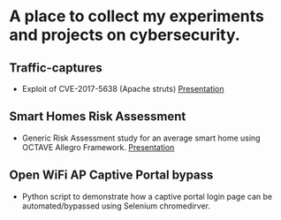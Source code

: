 # A place to collect my experiments and projects on cybersecurity.

## Traffic-captures

- Exploit of CVE-2017-5638 (Apache struts) [Presentation](https://www.figma.com/file/LVmWqDmkbdyKDLlqt0UxhN/CVE-2017-5638?node-id=0%3A1&t=zFjJMNe8veiNbqLU-1)

## Smart Homes Risk Assessment

- Generic Risk Assessment study for an average smart home using OCTAVE Allegro Framework. [Presentation](https://www.figma.com/file/7ptj11h4FOhSlNiF5BOum9/RAP?node-id=4%3A117&t=CFam3K8fxabgd2cd-1)

## Open WiFi AP Captive Portal bypass

- Python script to demonstrate how a captive portal login page can be automated/bypassed using Selenium chromedirver.
